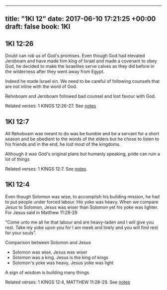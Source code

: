 
---
title: "1KI 12"
date: 2017-06-10 17:21:25 +00:00
draft: false
book: 1KI
---

## 1KI 12:26

Doubt can rob us of God's promises. Even though God had elevated Jeroboam and have made him king of Israel and made a covenant to obey God, he decided to make the Israelites serve calves as they did before in the wilderness after they went away from Egypt. 

Indeed he made Israel sin. We need to be careful of following counsels that are not inline with the word of God.

Rehoboam and Jeroboam followed bad counsel and lost favour with God.

Related verses: 1 KINGS 12:26-27. See [notes](https://my.bible.com/notes/2654652894775337833)


## 1KI 12:7

All Rehoboam was meant to do was be humble and be a servant for a short season and be obedient to the words of the elders but he chose to listen to his friends and in the end, he lost most of the kingdoms.

Although it was God's original plans but humanly speaking, pride can ruin a lot of things

Related verses: 1 KINGS 12:7. See [notes](https://my.bible.com/notes/2654646784647488350)


## 1KI 12:4

Even though Solomon was wise, to accomplish his building mission, he had to put people under forced labour. His yoke was heavy. When we compare Jesus to Solomon, Jesus was wiser than Solomon yet his yoke was lighter. For Jesus said in Matthew 11:28-29

"Come unto me all he that labour and are heavy-laden and I will give you rest. Take my yoke upon you for I am meek and lowly and you will find rest for your souls".

Comparison between Solomon and Jesus
- Solomon was wise, Jesus was wiser
- Solomon was a king. Jesus is the king of kings
- Solomon's yoke was heavy, Jesus yoke was light

A sign of wisdom is building many things

Related verses: 1 KINGS 12:4, MATTHEW 11:28-29. See [notes](https://my.bible.com/notes/2654645135740756818)

